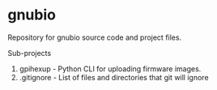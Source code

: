 gnubio
======

Repository for gnubio source code and project files.

Sub-projects

1. gpihexup - Python CLI for uploading firmware images.
2. .gitignore - List of files and directories that git will ignore
